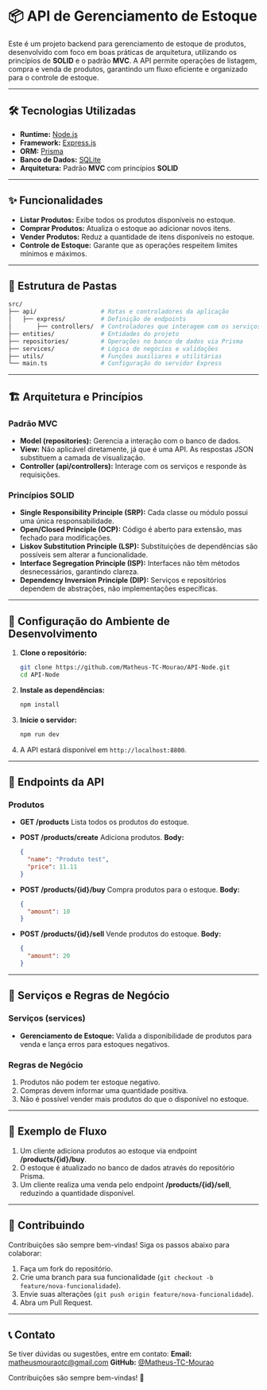 # 📦 API de Gerenciamento de Estoque

Este é um projeto backend para gerenciamento de estoque de produtos, desenvolvido com foco em boas práticas de arquitetura, utilizando os princípios de **SOLID** e o padrão **MVC**. A API permite operações de listagem, compra e venda de produtos, garantindo um fluxo eficiente e organizado para o controle de estoque.

---

## 🛠 Tecnologias Utilizadas

- **Runtime:** [Node.js](https://nodejs.org/)
- **Framework:** [Express.js](https://expressjs.com/)
- **ORM:** [Prisma](https://www.prisma.io/)
- **Banco de Dados:** [SQLite](https://www.sqlite.org/)
- **Arquitetura:** Padrão **MVC** com princípios **SOLID**

---

## ✨ Funcionalidades

- **Listar Produtos:** Exibe todos os produtos disponíveis no estoque.
- **Comprar Produtos:** Atualiza o estoque ao adicionar novos itens.
- **Vender Produtos:** Reduz a quantidade de itens disponíveis no estoque.
- **Controle de Estoque:** Garante que as operações respeitem limites mínimos e máximos.

---

## 📂 Estrutura de Pastas

```bash
src/
├── api/                  # Rotas e controladores da aplicação
│   ├── express/          # Definição de endpoints
│       ├── controllers/  # Controladores que interagem com os serviços
├── entities/             # Entidades do projeto
├── repositories/         # Operações no banco de dados via Prisma
├── services/             # Lógica de negócios e validações
├── utils/                # Funções auxiliares e utilitárias
└── main.ts               # Configuração do servidor Express
```

---

## 🏗 Arquitetura e Princípios

### **Padrão MVC**
- **Model (repositories):** Gerencia a interação com o banco de dados.
- **View:** Não aplicável diretamente, já que é uma API. As respostas JSON substituem a camada de visualização.
- **Controller (api/controllers):** Interage com os serviços e responde às requisições.

### **Princípios SOLID**
- **Single Responsibility Principle (SRP):** Cada classe ou módulo possui uma única responsabilidade.
- **Open/Closed Principle (OCP):** Código é aberto para extensão, mas fechado para modificações.
- **Liskov Substitution Principle (LSP):** Substituições de dependências são possíveis sem alterar a funcionalidade.
- **Interface Segregation Principle (ISP):** Interfaces não têm métodos desnecessários, garantindo clareza.
- **Dependency Inversion Principle (DIP):** Serviços e repositórios dependem de abstrações, não implementações específicas.

---

## 🚀 Configuração do Ambiente de Desenvolvimento

1. **Clone o repositório:**

   ```bash
   git clone https://github.com/Matheus-TC-Mourao/API-Node.git
   cd API-Node
   ```

2. **Instale as dependências:**

   ```bash
   npm install
   ```

3. **Inicie o servidor:**

   ```bash
   npm run dev
   ```

4. A API estará disponível em `http://localhost:8800`.

---

## 🧪 Endpoints da API

### **Produtos**

- **GET /products**
  Lista todos os produtos do estoque.

- **POST /products/create**
  Adiciona produtos.
  **Body:**
  ```json
  {
    "name": "Produto test",
    "price": 11.11
  }
  ```

- **POST /products/{id}/buy**
  Compra produtos para o estoque.
  **Body:**
  ```json
  {
    "amount": 10
  }
  ```

- **POST /products/{id}/sell**
  Vende produtos do estoque.
  **Body:**
  ```json
  {
    "amount": 20
  }
  ```

---

## 🧩 Serviços e Regras de Negócio

### Serviços (services)
- **Gerenciamento de Estoque:**
  Valida a disponibilidade de produtos para venda e lança erros para estoques negativos.

### Regras de Negócio
1. Produtos não podem ter estoque negativo.
2. Compras devem informar uma quantidade positiva.
3. Não é possível vender mais produtos do que o disponível no estoque.

---

## 📖 Exemplo de Fluxo

1. Um cliente adiciona produtos ao estoque via endpoint **/products/{id}/buy**.
2. O estoque é atualizado no banco de dados através do repositório Prisma.
3. Um cliente realiza uma venda pelo endpoint **/products/{id}/sell**, reduzindo a quantidade disponível.

---

## 📌 Contribuindo

Contribuições são sempre bem-vindas! Siga os passos abaixo para colaborar:
1. Faça um fork do repositório.
2. Crie uma branch para sua funcionalidade (`git checkout -b feature/nova-funcionalidade`).
3. Envie suas alterações (`git push origin feature/nova-funcionalidade`).
4. Abra um Pull Request.

---

## 📞 Contato

Se tiver dúvidas ou sugestões, entre em contato:
**Email:** [matheusmouraotc@gmail.com](mailto:matheusmouraotc@gmail.com)
**GitHub:** [@Matheus-TC-Mourao](https://github.com/Matheus-TC-Mourao)

Contribuições são sempre bem-vindas! 🎉